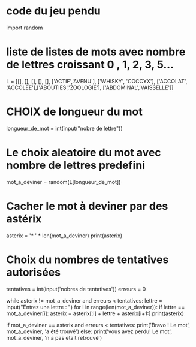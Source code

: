 # code du jeu pendu
import random

# liste de listes de mots avec nombre de lettres croissant 0 , 1, 2, 3, 5...
L = [[], [], [], [], [], ['ACTIF','AVENU'], ['WHISKY', 'COCCYX'], ['ACCOLAT', 'ACCOLEE'],['ABOUTIES','ZOOLOGIE'], ['ABDOMINAL','VAISSELLE']]

# CHOIX de longueur du mot
longueur_de_mot = int(input("nobre de lettre"))

# Le choix aleatoire du mot avec nombre de lettres predefini
mot_a_deviner = random(L[longueur_de_mot])

# Cacher le mot à deviner par des astérix
asterix = '* ' * len(mot_a_deviner)
print(asterix)

# Choix du nombres de tentatives autorisées
tentatives = int(input('nobres de tentatives'))
erreurs = 0

while asterix != mot_a_deviner and erreurs < tentatives:
    lettre = input("Entrez une lettre : ")
    for i in range(len(mot_a_deviner)):
        if lettre == mot_a_deviner[i]:
            asterix = asterix[:i] + lettre + asterix[i+1:]
    print(asterix)

if mot_a_deviner == asterix and erreurs < tentatives:
    print('Bravo ! Le mot', mot_a_deviner, 'a été trouvé')
else:
    print('vous avez perdu! Le mot', mot_a_deviner, 'n a pas etait retrouvé')

